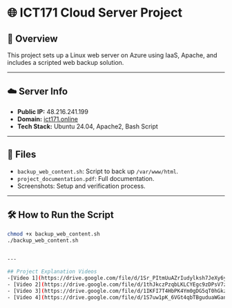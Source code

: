 # 🌐 ICT171 Cloud Server Project

## 📄 Overview
This project sets up a Linux web server on Azure using IaaS, Apache, and includes a scripted web backup solution.

---

## ☁️ Server Info
- **Public IP:** 48.216.241.199
- **Domain:** [ict171.online](http://ict171.online)
- **Tech Stack:** Ubuntu 24.04, Apache2, Bash Script

---

## 📂 Files
- `backup_web_content.sh`: Script to back up `/var/www/html`.
- `project_documentation.pdf`: Full documentation.
- Screenshots: Setup and verification process.

---

## 🛠️ How to Run the Script

```bash
chmod +x backup_web_content.sh
./backup_web_content.sh


---

## Project Explanation Videos
-[Video 1](https://drive.google.com/file/d/1Sr_PItmUuAZrIudylksh7JeXy6ym53w4/view?usp=drivesdk)
- [Video 2](https://drive.google.com/file/d/1thJkczPzqbLKLCYEgc9zDPsV7zSo7OAq/view?usp=drivesdk)
- [Video 3](https://drive.google.com/file/d/1IKFI7T4HbPK4Ym0gDG5qT0hGkzK_j2c5/view?usp=drivesdk)
- [Video 4](https://drive.google.com/file/d/1S7uw1pK_6VGt4qbTBguduaWGanuly6Qz/view?usp=drivesdk)